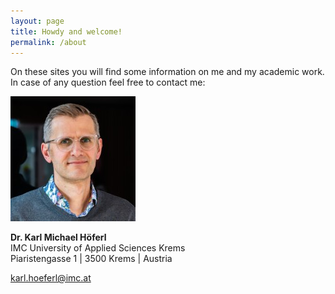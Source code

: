 ```yaml
---
layout: page
title: Howdy and welcome!
permalink: /about
---
```


On these sites you will find some information on me and my academic work. In case of any question feel free to contact me:

![KMH](/assets/img/head_kmh_v3_200.jpg)

**Dr. Karl Michael Höferl**  
IMC University of Applied Sciences Krems  
Piaristengasse 1 | 3500 Krems | Austria

[karl.hoeferl@imc.at](mailto:karl.hoeferl@imc.ac.at)
